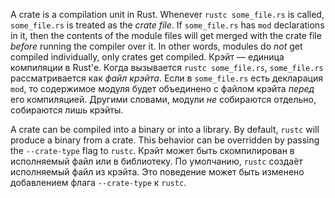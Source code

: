 A crate is a compilation unit in Rust. Whenever `rustc some_file.rs` is called,
`some_file.rs` is treated as the *crate file*. If `some_file.rs` has `mod`
declarations in it, then the contents of the module files will get merged with
the crate file *before* running the compiler over it. In other words, modules
do *not* get compiled individually, only crates get compiled.
Крэйт — единица компиляции в Rust'е. Когда вызывается `rustc some_file.rs`, `some_file.rs` рассматривается как *файл крэйта*. Если в `some_file.rs` есть декларация `mod`, то содержимое модуля будет объединено с файлом крэйта *перед* его компиляцией. Другими словами, модули *не* собираются отдельно, собираются лишь крэйты.

A crate can be compiled into a binary or into a library. By default, `rustc`
will produce a binary from a crate. This behavior can be overridden by passing
the `--crate-type` flag to `rustc`.
Крэйт может быть скомпилирован в исполняемый файл или в библиотеку. По умолчанию, `rustc` создаёт исполняемый файл из крэйта. Это поведение может быть изменено добавлением флага `--crate-type` к `rustc`.
